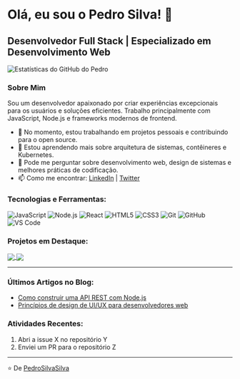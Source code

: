 # Olá, eu sou o Pedro Silva! 👋

## Desenvolvedor Full Stack | Especializado em Desenvolvimento Web

![Estatísticas do GitHub do Pedro](https://github-readme-stats.vercel.app/api?username=PedroSilvaSilva&show_icons=true&theme=radical)

### Sobre Mim
Sou um desenvolvedor apaixonado por criar experiências excepcionais para os usuários e soluções eficientes. Trabalho principalmente com JavaScript, Node.js e frameworks modernos de frontend.

- 🔭 No momento, estou trabalhando em projetos pessoais e contribuindo para o open source.
- 🌱 Estou aprendendo mais sobre arquitetura de sistemas, contêineres e Kubernetes.
- 💬 Pode me perguntar sobre desenvolvimento web, design de sistemas e melhores práticas de codificação.
- 📫 Como me encontrar: [LinkedIn](SeuLinkDeLinkedIn) | [Twitter](SeuLinkDeTwitter)

### Tecnologias e Ferramentas:

![JavaScript](https://img.shields.io/badge/-JavaScript-000?&logo=JavaScript)
![Node.js](https://img.shields.io/badge/-Node.js-000?&logo=node.js)
![React](https://img.shields.io/badge/-React-000?&logo=React)
![HTML5](https://img.shields.io/badge/-HTML5-000?&logo=html5)
![CSS3](https://img.shields.io/badge/-CSS3-000?&logo=css3)
![Git](https://img.shields.io/badge/-Git-000?&logo=git)
![GitHub](https://img.shields.io/badge/-GitHub-000?&logo=github)
![VS Code](https://img.shields.io/badge/-VS%20Code-000?&logo=visual-studio-code)

### Projetos em Destaque:

<a href="URL_DO_REPOSITORIO_NODEMEDICOS">
  <img align="center" src="https://github-readme-stats.vercel.app/api/pin/?username=PedroSilvaSilva&repo=nodemedicos&theme=radical" />
</a>
<a href="URL_DO_REPOSITORIO_PASSARINHOSLDA">
  <img align="center" src="https://github-readme-stats.vercel.app/api/pin/?username=PedroSilvaSilva&repo=passarinhoslda&theme=radical" />
</a>

---

### Últimos Artigos no Blog:

<!-- BLOG-POST-LIST:START -->
- [Como construir uma API REST com Node.js](LINK_PARA_O_ARTIGO)
- [Princípios de design de UI/UX para desenvolvedores web](LINK_PARA_O_ARTIGO)
<!-- BLOG-POST-LIST:END -->

### Atividades Recentes:

<!--START_SECTION:activity-->
1. Abri a issue X no repositório Y
2. Enviei um PR para o repositório Z
<!--END_SECTION:activity-->

---
⭐️ De [PedroSilvaSilva](https://github.com/PedroSilvaSilva)


